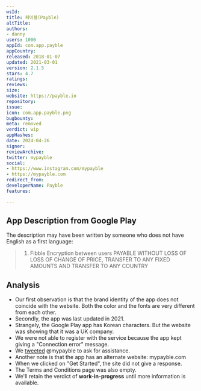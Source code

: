 ```yaml
---
wsId: 
title: 페이블(Payble)
altTitle: 
authors:
- danny
users: 1000
appId: com.app.payble
appCountry: 
released: 2018-01-07
updated: 2021-03-01
version: 2.1.5
stars: 4.7
ratings: 
reviews: 
size: 
website: https://payble.io
repository: 
issue: 
icon: com.app.payble.png
bugbounty: 
meta: removed
verdict: wip
appHashes: 
date: 2024-04-26
signer: 
reviewArchive: 
twitter: mypayble
social:
- https://www.instagram.com/mypayble
- https://mypayble.com
redirect_from: 
developerName: Payble
features: 

---
```


## App Description from Google Play 

The description may have been written by someone who does not have English as a first language:

> 1. Fibble Encryption between users PAYABLE WITHOUT LOSS OF LOSS OF CHANGE OF PRICE, TRANSFER TO ANY FIXED AMOUNTS AND TRANSFER TO ANY COUNTRY

## Analysis 

- Our first observation is that the brand identity of the app does not coincide with the website. Both the color and the fonts are very different from each other. 
- Secondly, the app was last updated in 2021. 
- Strangely, the Google Play app has Korean characters. But the website was showing that it was a UK company.
- We were not able to register with the service because the app kept giving a "Connection error" message. 
- We [tweeted](https://twitter.com/BitcoinWalletz/status/1656499006649036803) @mypayble to ask for assistance. 
- Another note is that the app has an alternate website: mypayble.com 
- When we clicked on "Get Started", the site did not give a response.
- The Terms and Conditions page was also empty. 
- We'll retain the verdict of **work-in-progress** until more information is available.
